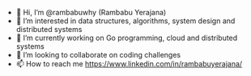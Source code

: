 - 👋 Hi, I’m @rambabuwhy  (Rambabu Yerajana)
- 👀 I’m interested in data structures, algorithms, system design and  distributed systems
- 🌱 I’m currently working on Go programming, cloud and distributed systems
- 💞️ I’m looking to collaborate on coding challenges
- 📫 How to reach me https://www.linkedin.com/in/rambabuyerajana/

<!---
rambabuwhy/rambabuwhy is a ✨ special ✨ repository because its `README.md` (this file) appears on your GitHub profile.
You can click the Preview link to take a look at your changes.
--->

